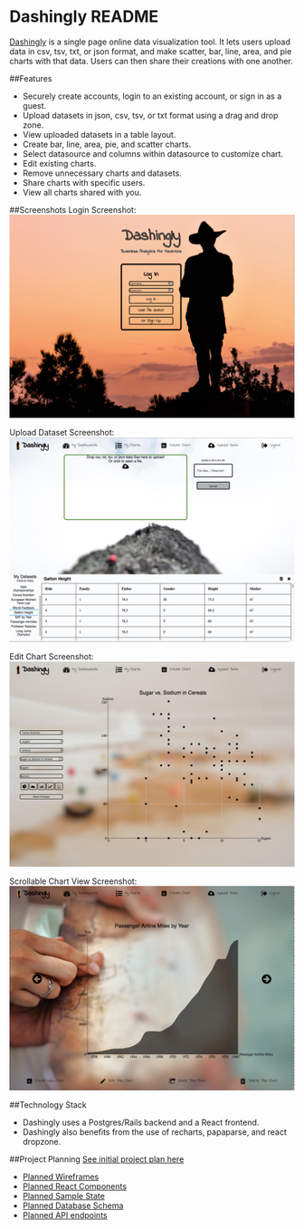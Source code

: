 # Dashingly README

[Dashingly](http://www.dashingly.space/#/login) is a single page online data visualization tool. It lets users upload data
in csv, tsv, txt, or json format, and make scatter, bar, line, area, and pie
charts with that data. Users can then share their creations with one another.

##Features

* Securely create accounts, login to an existing account, or sign in as a guest.
* Upload datasets in json, csv, tsv, or txt format using a drag and drop zone.
* View uploaded datasets in a table layout.
* Create bar, line, area, pie, and scatter charts.
* Select datasource and columns within datasource to customize chart.
* Edit existing charts.
* Remove unnecessary charts and datasets.
* Share charts with specific users.
* View all charts shared with you.

##Screenshots
Login Screenshot:
![Login Screenshot](docs/screenshots/homepage.png)


Upload Dataset Screenshot:
![Upload Dataset Screenshot](docs/screenshots/upload.png)


Edit Chart Screenshot:
![Edit Chart Screenshot](docs/screenshots/edit_chart.png)


Scrollable Chart View Screenshot:
![Scrollable Chart View Page](docs/screenshots/charts_index.png)


##Technology Stack
* Dashingly uses a Postgres/Rails backend and a React frontend.
* Dashingly also benefits from the use of recharts, papaparse, and react dropzone.

##Project Planning
[See initial project plan here](docs/README.md)
* [Planned Wireframes](docs/wireframes)
* [Planned React Components](docs/component_hierarchy.md)
* [Planned Sample State](docs/sample_state.md)
* [Planned Database Schema](docs/schema.md)
* [Planned API endpoints](docs/api-endpoints.md)
